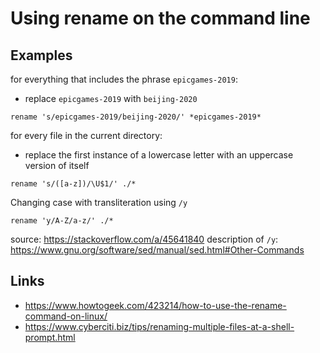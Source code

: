 # Using rename on the command line

## Examples

for everything that includes the phrase `epicgames-2019`:

* replace `epicgames-2019` with `beijing-2020`

```
rename 's/epicgames-2019/beijing-2020/' *epicgames-2019*
```

for every file in the current directory:

* replace the first instance of a lowercase letter with an uppercase version of
  itself

```
rename 's/([a-z])/\U$1/' ./*
```

Changing case with transliteration using `/y`

```
rename 'y/A-Z/a-z/' ./*
```

source: https://stackoverflow.com/a/45641840
description of `/y`: https://www.gnu.org/software/sed/manual/sed.html#Other-Commands

## Links

* https://www.howtogeek.com/423214/how-to-use-the-rename-command-on-linux/ 
* https://www.cyberciti.biz/tips/renaming-multiple-files-at-a-shell-prompt.html
